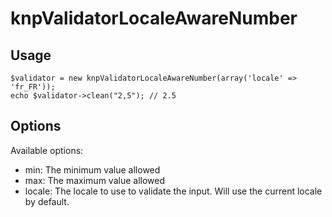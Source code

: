# knpValidatorLocaleAwareNumber

## Usage

    $validator = new knpValidatorLocaleAwareNumber(array('locale' => 'fr_FR'));
    echo $validator->clean("2,5"); // 2.5
    
## Options

Available options:

* min: The minimum value allowed
* max: The maximum value allowed
* locale: The locale to use to validate the input. Will use the current locale by default.

